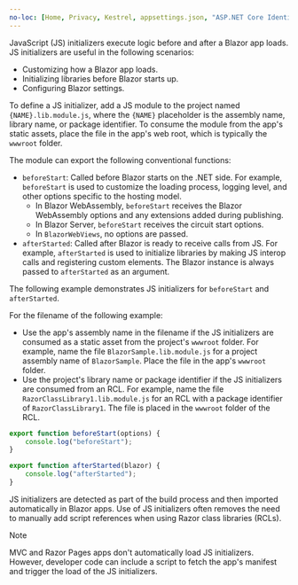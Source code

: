 ```yaml
---
no-loc: [Home, Privacy, Kestrel, appsettings.json, "ASP.NET Core Identity", cookie, Cookie, Blazor, "Blazor Server", "Blazor WebAssembly", "Identity", "Let's Encrypt", Razor, SignalR]
---
```

JavaScript (JS) initializers execute logic before and after a Blazor app loads. JS initializers are useful in the following scenarios:

* Customizing how a Blazor app loads.
* Initializing libraries before Blazor starts up.
* Configuring Blazor settings.

To define a JS initializer, add a JS module to the project named `{NAME}.lib.module.js`, where the `{NAME}` placeholder is the assembly name, library name, or package identifier. To consume the module from the app's static assets, place the file in the app's web root, which is typically the `wwwroot` folder.

The module can export the following conventional functions:

* `beforeStart`: Called before Blazor starts on the .NET side. For example, `beforeStart` is used to customize the loading process, logging level, and other options specific to the hosting model.
  * In Blazor WebAssembly, `beforeStart` receives the Blazor WebAssembly options and any extensions added during publishing.
  * In Blazor Server, `beforeStart` receives the circuit start options.
  * In `BlazorWebViews`, no options are passed.
* `afterStarted`: Called after Blazor is ready to receive calls from JS. For example, `afterStarted` is used to initialize libraries by making JS interop calls and registering custom elements. The Blazor instance is always passed to `afterStarted` as an argument.

The following example demonstrates JS initializers for `beforeStart` and `afterStarted`.

For the filename of the following example:

* Use the app's assembly name in the filename if the JS initializers are consumed as a static asset from the project's `wwwroot` folder. For example, name the file `BlazorSample.lib.module.js` for a project assembly name of `BlazorSample`. Place the file in the app's `wwwroot` folder.
* Use the project's library name or package identifier if the JS initializers are consumed from an RCL. For example, name the file `RazorClassLibrary1.lib.module.js` for an RCL with a package identifier of `RazorClassLibrary1`. The file is placed in the `wwwroot` folder of the RCL.

```javascript
export function beforeStart(options) {
    console.log("beforeStart");
}

export function afterStarted(blazor) {
    console.log("afterStarted");
}
```

JS initializers are detected as part of the build process and then imported automatically in Blazor apps. Use of JS initializers often removes the need to manually add script references when using Razor class libraries (RCLs).

> [!NOTE]
> MVC and Razor Pages apps don't automatically load JS initializers. However, developer code can include a script to fetch the app's manifest and trigger the load of the JS initializers.
